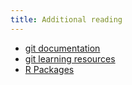 ```yaml
---
title: Additional reading
---
```


- [git documentation](https://git-scm.com/doc)
- [git learning resources](https://try.github.io/)
- [R Packages](https://r-pkgs.org/)
